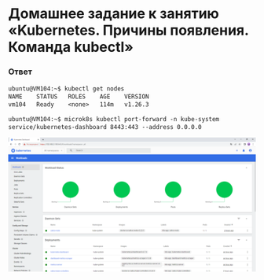 # Домашнее задание к занятию «Kubernetes. Причины появления. Команда kubectl»

### Ответ

````shell
ubuntu@VM104:~$ kubectl get nodes
NAME    STATUS   ROLES    AGE    VERSION
vm104   Ready    <none>   114m   v1.26.3
````

````shell
ubuntu@VM104:~$ microk8s kubectl port-forward -n kube-system service/kubernetes-dashboard 8443:443 --address 0.0.0.0
````

![.](img/img01.PNG)
